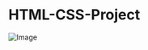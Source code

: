 # HTML-CSS-Project

![Image](https://github.com/user-attachments/assets/fa807fa8-d65d-4bec-857c-117f9f5f3ab0)
